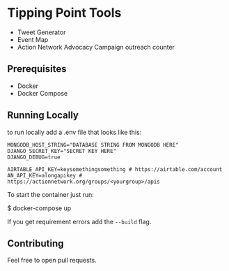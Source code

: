 # Tipping Point Tools

* Tweet Generator
* Event Map
* Action Network Advocacy Campaign outreach counter

## Prerequisites

* Docker
* Docker Compose

## Running Locally

to run locally add a .env file that looks like this:

```
MONGODB_HOST_STRING="DATABASE STRING FROM MONGODB HERE"
DJANGO_SECRET_KEY="SECRET KEY HERE"
DJANGO_DEBUG=true

AIRTABLE_API_KEY=keysomethingsomething # https://airtable.com/account
AN_API_KEY=alongapikey # https://actionnetwork.org/groups/<yourgroup>/apis
```

To start the container just run:

  $ docker-compose up

If you get requirement errors add the `--build` flag.

## Contributing

Feel free to open pull requests.
